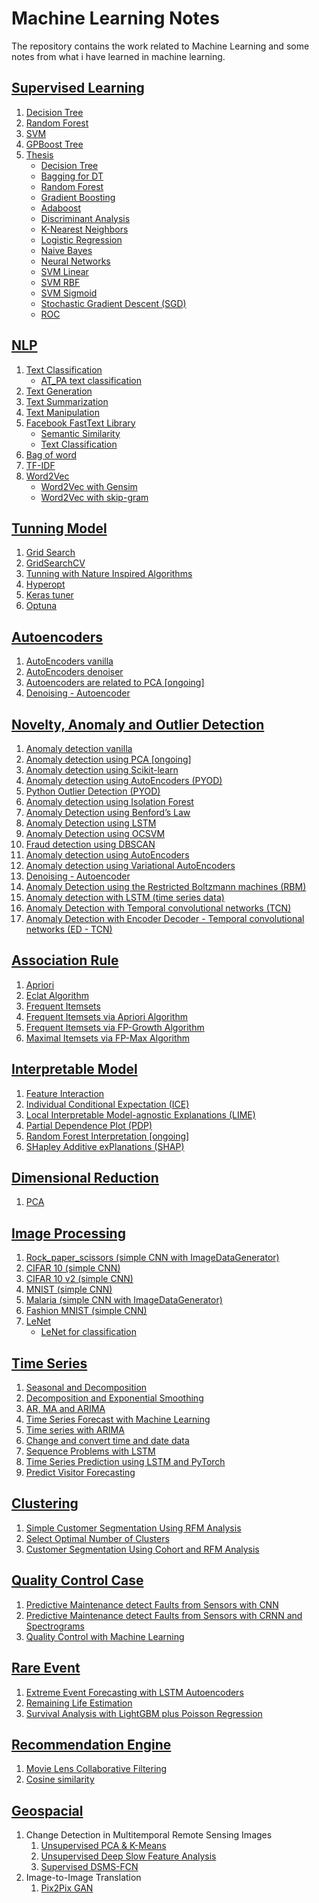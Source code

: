 # Machine Learning Notes

The repository contains the work related to Machine Learning and some notes from what i have learned in machine learning.

## [Supervised Learning](https://gitlab.com/imanursar/machine-learning-notes/-/tree/master/Supervised%20Learning)
1. [Decision Tree](https://gitlab.com/imanursar/machine-learning-notes/-/tree/master/Supervised%20Learning/Decision%20Tree)
2. [Random Forest](https://gitlab.com/imanursar/machine-learning-notes/-/tree/master/Supervised%20Learning/Random%20Forest)
3. [SVM](https://gitlab.com/imanursar/machine-learning-notes/-/tree/master/Supervised%20Learning/SVM)
4. [GPBoost Tree](https://gitlab.com/imanursar/machine-learning-notes/-/tree/master/Supervised%20Learning/GPBoost)
5. [Thesis](https://gitlab.com/imanursar/machine-learning-notes/-/tree/master/Supervised%20Learning/thesis)
    - [Decision Tree](https://gitlab.com/imanursar/machine-learning-notes/-/tree/master/Supervised%20Learning/thesis/Decision%20Tree)
    - [Bagging for DT](https://gitlab.com/imanursar/machine-learning-notes/-/tree/master/Supervised%20Learning/thesis/Bagging%20for%20DT)
    - [Random Forest](https://gitlab.com/imanursar/machine-learning-notes/-/tree/master/Supervised%20Learning/thesis/Random%20Forest)
    - [Gradient Boosting](https://gitlab.com/imanursar/machine-learning-notes/-/tree/master/Supervised%20Learning/thesis/Gradient%20Boosting)
    - [Adaboost](https://gitlab.com/imanursar/machine-learning-notes/-/tree/master/Supervised%20Learning/thesis/Adaboost)
    - [Discriminant Analysis](https://gitlab.com/imanursar/machine-learning-notes/-/tree/master/Supervised%20Learning/thesis/Discriminant%20Analysis)
    - [K-Nearest Neighbors](https://gitlab.com/imanursar/machine-learning-notes/-/tree/master/Supervised%20Learning/thesis/K-Nearest%20Neighbors)
    - [Logistic Regression](https://gitlab.com/imanursar/machine-learning-notes/-/tree/master/Supervised%20Learning/thesis/Logistic%20Regression)
    - [Naive Bayes](https://gitlab.com/imanursar/machine-learning-notes/-/tree/master/Supervised%20Learning/thesis/Naive%20Bayes)
    - [Neural Networks](https://gitlab.com/imanursar/machine-learning-notes/-/tree/master/Supervised%20Learning/thesis/Neural%20Networks)
    - [SVM Linear](https://gitlab.com/imanursar/machine-learning-notes/-/tree/master/Supervised%20Learning/thesis/SVM%20Linear)
    - [SVM RBF](https://gitlab.com/imanursar/machine-learning-notes/-/tree/master/Supervised%20Learning/thesis/SVM%20RBF)
    - [SVM Sigmoid](https://gitlab.com/imanursar/machine-learning-notes/-/tree/master/Supervised%20Learning/thesis/SVM%20Sigmoid)
    - [Stochastic Gradient Descent (SGD)](https://gitlab.com/imanursar/machine-learning-notes/-/tree/master/Supervised%20Learning/thesis/Stochastic%20Gradient%20Descent%20(SGD))
    - [ROC](https://gitlab.com/imanursar/machine-learning-notes/-/tree/master/Supervised%20Learning/thesis/ROC)
        

## [NLP](https://gitlab.com/imanursar/machine-learning-notes/-/tree/master/NLP/)
1. [Text Classification](https://gitlab.com/imanursar/machine-learning-notes/-/tree/master/NLP/text_classification)
    - [AT_PA text classification](https://gitlab.com/imanursar/machine-learning-notes/-/tree/master/NLP/text_classification/AT_PA_text_classification)
2. [Text Generation](https://gitlab.com/imanursar/machine-learning-notes/-/tree/master/NLP/text_generation)
3. [Text Summarization](https://gitlab.com/imanursar/machine-learning-notes/-/tree/master/NLP/text_summarization)
4. [Text Manipulation](https://gitlab.com/imanursar/machine-learning-notes/-/tree/master/NLP/text_manipulation)
5. [Facebook FastText Library](https://gitlab.com/imanursar/machine-learning-notes/-/tree/master/NLP/Facebook%20FastText%20Library)
    - [Semantic Similarity](https://gitlab.com/imanursar/machine-learning-notes/-/blob/master/NLP/Facebook%20FastText%20Library/Facebook%20FastText%20Library%20(Semantic%20Similarity).ipynb)
    - [Text Classification](https://gitlab.com/imanursar/machine-learning-notes/-/blob/master/NLP/Facebook%20FastText%20Library/Facebook%20FastText%20Library%20(Text%20Classification).ipynb)
6. [Bag of word](https://gitlab.com/imanursar/machine-learning-notes/-/blob/master/NLP/Bag%20of%20Words%20Model.ipynb)
7. [TF-IDF](https://gitlab.com/imanursar/machine-learning-notes/-/blob/master/NLP/TF-IDF%20Model.ipynb)
8. [Word2Vec](https://gitlab.com/imanursar/machine-learning-notes/-/tree/master/NLP/word2vec)
    - [Word2Vec with Gensim](https://gitlab.com/imanursar/machine-learning-notes/-/blob/master/NLP/word2vec/Word2Vec%20with%20Gensim%20Library.ipynb)
    - [Word2Vec with skip-gram](https://gitlab.com/imanursar/machine-learning-notes/-/blob/master/NLP/word2vec/Word2vec%20-%20skip-gram%20algorithm.ipynb)

## [Tunning Model](https://gitlab.com/imanursar/machine-learning-notes/-/tree/master/Tunning_model)
1. [Grid Search](https://gitlab.com/imanursar/machine-learning-notes/-/blob/master/Tunning%20model/Grid%20Search%20Optimization%20Algorithm%20in%20Python.ipynb)
2. [GridSearchCV](https://gitlab.com/imanursar/machine-learning-notes/-/blob/master/Tunning%20model/GridSearchCV.ipynb)
3. [Tunning with Nature Inspired Algorithms](https://gitlab.com/imanursar/machine-learning-notes/-/blob/master/Tunning%20model/Nature%20Inspired%20Algorithms%20for%20scikit-learn.ipynb)
4. [Hyperopt](https://gitlab.com/imanursar/machine-learning-notes/-/blob/master/Tunning%20model/Parameter%20Tuning%20with%20Hyperopt.ipynb)
5. [Keras tuner](https://gitlab.com/imanursar/machine-learning-notes/-/blob/master/Tunning%20model/keras%20tuner%20hiplot.ipynb)
6. [Optuna](https://gitlab.com/imanursar/machine-learning-notes/-/blob/master/Tunning%20model/Efficient%20Hyperparameter%20Optimization%20Using%20Optuna.ipynb)

## [Autoencoders](https://gitlab.com/imanursar/machine-learning-notes/-/tree/master/AutoEncoders)
1. [AutoEncoders vanilla](https://gitlab.com/imanursar/machine-learning-notes/-/blob/master/AutoEncoders/Autoencoders.ipynb)
2. [AutoEncoders denoiser](https://gitlab.com/imanursar/machine-learning-notes/-/blob/master/AutoEncoders/Autoencoders%20on%20Image%20Data%20noise%20removal.ipynb)
3. [Autoencoders are related to PCA [ongoing]](https://gitlab.com/imanursar/machine-learning-notes/-/blob/master/AutoEncoders/Autoencoders%20are%20directly%20related%20to%20Principal%20Component%20Analysis%20(PCA)%20%5BONGOING_difference_result%5D.ipynb)
4. [Denoising - Autoencoder](https://gitlab.com/imanursar/machine-learning-notes/-/blob/master/AutoEncoders/Denoising%20-%20Autoencoder.ipynb)

## [Novelty, Anomaly and Outlier Detection](https://gitlab.com/imanursar/machine-learning-notes/-/tree/master/Novelty,%20Anomaly%20and%20Outlier%20Detection)
1.  [Anomaly detection vanilla](https://gitlab.com/imanursar/machine-learning-notes/-/blob/master/Novelty%20and%20Outlier%20Detection/Anomaly%20Detection.ipynb)
2.  [Anomaly detection using PCA [ongoing]](https://gitlab.com/imanursar/machine-learning-notes/-/blob/master/Novelty%20and%20Outlier%20Detection/Anomaly%20Detection%20%20with%20PCA.ipynb)
3.  [Anomaly detection using Scikit-learn](https://gitlab.com/imanursar/machine-learning-notes/-/blob/master/Novelty%20and%20Outlier%20Detection/outlier%20and%20novelty%20detection.ipynb)
4.  [Anomaly detection using AutoEncoders (PYOD)](https://gitlab.com/imanursar/machine-learning-notes/-/blob/master/Novelty,%20Anomaly%20and%20Outlier%20Detection/Anomaly%20Detection%20with%20Autoencoders%20(PYOD).ipynb)
5.  [Python Outlier Detection (PYOD)](https://gitlab.com/imanursar/machine-learning-notes/-/blob/master/Novelty%20and%20Outlier%20Detection/The%20Python%20Outlier%20Detection%20(PyOD).ipynb)
6.  [Anomaly detection using Isolation Forest](https://gitlab.com/imanursar/machine-learning-notes/-/blob/master/Novelty%20and%20Outlier%20Detection/Anomaly%20detection%20with%20isolation%20forest.ipynb)
7.  [Anomaly Detection using Benford’s Law](https://gitlab.com/imanursar/machine-learning-notes/-/blob/master/Novelty%20and%20Outlier%20Detection/Anomaly%20Detection%20with%20Benford%E2%80%99s%20Law.ipynb)
8.  [Anomaly Detection using LSTM](https://gitlab.com/imanursar/machine-learning-notes/-/blob/master/Novelty%20and%20Outlier%20Detection/Anomaly%20Detection%20with%20LSTM.ipynb)
9.  [Anomaly Detection using OCSVM](https://gitlab.com/imanursar/machine-learning-notes/-/blob/master/Novelty%20and%20Outlier%20Detection/Anomaly%20detection%20with%20OCSVM.ipynb)
10. [Fraud detection using DBSCAN](https://gitlab.com/imanursar/machine-learning-notes/-/blob/master/Novelty%20and%20Outlier%20Detection/Fraud%20detection%20with%20DBSCAN%20%E2%80%94%20a%20density-based%20unsupervised%20algorithm.ipynb)
11. [Anomaly detection using AutoEncoders](https://gitlab.com/imanursar/machine-learning-notes/-/blob/master/Novelty,%20Anomaly%20and%20Outlier%20Detection/Anomaly%20Detection%20with%20autoencoder.ipynb)
12. [Anomaly detection using Variational AutoEncoders](https://gitlab.com/imanursar/machine-learning-notes/-/blob/master/Novelty,%20Anomaly%20and%20Outlier%20Detection/Anomaly%20Detection%20with%20Variational%20Autoencoder.ipynb)
13. [Denoising - Autoencoder](https://gitlab.com/imanursar/machine-learning-notes/-/blob/master/Novelty,%20Anomaly%20and%20Outlier%20Detection/Denoising%20-%20Autoencoder.ipynb)
14. [Anomaly Detection using the Restricted Boltzmann machines (RBM)](https://gitlab.com/imanursar/machine-learning-notes/-/blob/master/Novelty,%20Anomaly%20and%20Outlier%20Detection/Anomaly%20Detection%20with%20the%20Restricted%20Boltzmann%20machines%20(RBM).ipynb)
15. [Anomaly detection with LSTM (time series data)](https://gitlab.com/imanursar/machine-learning-notes/-/blob/master/Novelty,%20Anomaly%20and%20Outlier%20Detection/Anomaly%20detection%20with%20LSTM%20(time%20series%20data).ipynb)
16. [Anomaly Detection with Temporal convolutional networks (TCN)](https://gitlab.com/imanursar/machine-learning-notes/-/blob/master/Novelty,%20Anomaly%20and%20Outlier%20Detection/Anomaly%20Detection%20with%20Temporal%20convolutional%20networks%20(TCN).ipynb)
17. [Anomaly Detection with Encoder Decoder - Temporal convolutional networks (ED - TCN)](https://gitlab.com/imanursar/machine-learning-notes/-/blob/master/Novelty,%20Anomaly%20and%20Outlier%20Detection/Anomaly%20Detection%20with%20Encoder%20Decoder%20-%20Temporal%20convolutional%20networks%20(ED%20-%20TCN).ipynb)

## [Association Rule](https://gitlab.com/imanursar/machine-learning-notes/-/tree/master/Association%20Rule)
1. [Apriori](https://gitlab.com/imanursar/machine-learning-notes/-/blob/master/Association%20Rule/Association%20Rule(Apriori)%20.ipynb)
2. [Eclat Algorithm](https://gitlab.com/imanursar/machine-learning-notes/-/blob/master/Association%20Rule/Association%20Rule(Eclat%20Algorithms)%20.ipynb)
3. [Frequent Itemsets](https://gitlab.com/imanursar/machine-learning-notes/-/blob/master/Association%20Rule/Association%20Rules%20Generation%20from%20Frequent%20Itemsets.ipynb)
4. [Frequent Itemsets via Apriori Algorithm](https://gitlab.com/imanursar/machine-learning-notes/-/blob/master/Association%20Rule/Frequent%20Itemsets%20via%20Apriori%20Algorithm.ipynb)
5. [Frequent Itemsets via FP-Growth Algorithm](https://gitlab.com/imanursar/machine-learning-notes/-/blob/master/Association%20Rule/Frequent%20Itemsets%20via%20the%20FP-Growth%20Algorithm.ipynb)
6. [Maximal Itemsets via FP-Max Algorithm](https://gitlab.com/imanursar/machine-learning-notes/-/blob/master/Association%20Rule/Maximal%20Itemsets%20via%20the%20FP-Max%20Algorithm.ipynb)

## [Interpretable Model](https://gitlab.com/imanursar/machine-learning-notes/-/tree/master/Interpretable%20model)
1. [Feature Interaction](https://gitlab.com/imanursar/machine-learning-notes/-/blob/master/Interpretable%20model/Feature%20Interaction.ipynb)
2. [Individual Conditional Expectation (ICE)](https://gitlab.com/imanursar/machine-learning-notes/-/blob/master/Interpretable%20model/Individual%20Conditional%20Expectation%20(ICE).ipynb)
3. [Local Interpretable Model-agnostic Explanations (LIME)](https://gitlab.com/imanursar/machine-learning-notes/-/blob/master/Interpretable%20model/Local%20Interpretable%20Model-agnostic%20Explanations%20(LIME).ipynb)
4. [Partial Dependence Plot (PDP)](https://gitlab.com/imanursar/machine-learning-notes/-/blob/master/Interpretable%20model/Partial%20Dependence%20Plot%20(PDP).ipynb)
5. [Random Forest Interpretation [ongoing]](https://gitlab.com/imanursar/machine-learning-notes/-/blob/master/Interpretable%20model/Random%20forest%20interpretation%20%5Bongoing%5D.ipynb)
6. [SHapley Additive exPlanations (SHAP)](https://gitlab.com/imanursar/machine-learning-notes/-/blob/master/Interpretable%20model/SHapley%20Additive%20exPlanations%20(SHAP).ipynb)

## [Dimensional Reduction](https://gitlab.com/imanursar/machine-learning-notes/-/tree/master/Dimensional%20reduction)
1. [PCA](https://gitlab.com/imanursar/machine-learning-notes/-/tree/master/Dimension%20reduction/PCA)

## [Image Processing](https://gitlab.com/imanursar/machine-learning-notes/-/tree/master/Image%20Processing%20(CNN))
1. [Rock_paper_scissors (simple CNN with ImageDataGenerator)](https://gitlab.com/imanursar/machine-learning-notes/-/blob/master/Image%20Processing%20(CNN)/image_Classifier(rock_paper_scissors).ipynb)
2. [CIFAR 10 (simple CNN)](https://gitlab.com/imanursar/machine-learning-notes/-/blob/master/Image%20Processing%20(CNN)/Keras_CNN_CIFAR10.ipynb)
3. [CIFAR 10 v2 (simple CNN)](https://gitlab.com/imanursar/machine-learning-notes/-/blob/master/Image%20Processing%20(CNN)/Keras_CNN_CIFAR10%20v2.ipynb)
4. [MNIST (simple CNN)](https://gitlab.com/imanursar/machine-learning-notes/-/blob/master/Image%20Processing%20(CNN)/Keras_CNN_MNIST.ipynb)
5. [Malaria (simple CNN with ImageDataGenerator)](https://gitlab.com/imanursar/machine-learning-notes/-/blob/master/Image%20Processing%20(CNN)/Custom_Images_Malaria.ipynb)
6. [Fashion MNIST (simple CNN)](https://gitlab.com/imanursar/machine-learning-notes/-/blob/master/Image%20Processing%20(CNN)/Keras_CNN_Fashion_MNIST.ipynb)
7. [LeNet](https://gitlab.com/imanursar/machine-learning-notes/-/tree/master/Image%20Processing%20(CNN)/LeNet)
    - [LeNet for classification](https://gitlab.com/imanursar/machine-learning-notes/-/blob/master/Image%20Processing%20(CNN)/LeNet/LeNet_in_CNN.ipynb)

## [Time Series](https://gitlab.com/imanursar/machine-learning-notes/-/tree/master/Time%20series)
1. [Seasonal and Decomposition](https://gitlab.com/imanursar/machine-learning-notes/-/tree/master/Time%20series/Seasonal%20and%20decomposition)
2. [Decomposition and Exponential Smoothing](https://gitlab.com/imanursar/machine-learning-notes/-/tree/master/Time%20series/Decomposition%20and%20Exponential%20Smoothing)
3. [AR, MA and ARIMA](https://gitlab.com/imanursar/machine-learning-notes/-/tree/master/Time%20series/AR%2C%20MA%2C%20ARIMA)
4. [Time Series Forecast with Machine Learning](https://gitlab.com/imanursar/machine-learning-notes/-/tree/master/Time%20series/Time%20series%20forecast)
5. [Time series with ARIMA](https://gitlab.com/imanursar/machine-learning-notes/-/blob/master/Time%20series/Build%20High%20Performance%20Time%20Series%20Models%20using%20Auto%20ARIMA%20in%20Python.ipynb)
6. [Change and convert time and date data](https://gitlab.com/imanursar/machine-learning-notes/-/blob/master/Time%20series/Get%20the%20Current%20Date%20and%20Time.ipynb)
7. [Sequence Problems with LSTM](https://gitlab.com/imanursar/machine-learning-notes/-/blob/master/Time%20series/Solving%20Sequence%20Problems%20with%20LSTM%20in%20Keras.ipynb)
8. [Time Series Prediction using LSTM and PyTorch](https://gitlab.com/imanursar/machine-learning-notes/-/blob/master/Time%20series/Time%20Series%20Prediction%20using%20LSTM%20with%20PyTorch%20in%20Python%20.ipynb)
9. [Predict Visitor Forecasting](https://gitlab.com/imanursar/machine-learning-notes/-/blob/master/Time%20series/Visitor%20Forecasting.ipynb)

## [Clustering](https://gitlab.com/imanursar/machine-learning-notes/-/tree/master/Clustering)
1. [Simple Customer Segmentation Using RFM Analysis](https://gitlab.com/imanursar/machine-learning-notes/-/blob/master/Clustering/Simple%20Customer%20Segmentation%20Using%20RFM%20Analysis.ipynb)
2. [Select Optimal Number of Clusters](https://gitlab.com/imanursar/machine-learning-notes/-/blob/master/Clustering/optimal%20number%20of%20clusters%20in%20Python.ipynb)
3. [Customer Segmentation Using Cohort and RFM Analysis](https://gitlab.com/imanursar/machine-learning-notes/-/blob/master/Clustering/Customer%20Segmentation%20(cohort,%20RFM).ipynb)

## [Quality Control Case](https://gitlab.com/imanursar/machine-learning-notes/-/tree/master/Quality%20Control%20Case)
1. [Predictive Maintenance detect Faults from Sensors with CNN](https://gitlab.com/imanursar/machine-learning-notes/-/blob/master/Quality%20Control%20Case/Predictive%20Maintenance%20detect%20Faults%20from%20Sensors%20with%20CNN.ipynb)
2. [Predictive Maintenance detect Faults from Sensors with CRNN and Spectrograms](https://gitlab.com/imanursar/machine-learning-notes/-/blob/master/Quality%20Control%20Case/Predictive%20Maintenance%20detect%20Faults%20from%20Sensors%20with%20CRNN%20and%20Spectrograms.ipynb)
3. [Quality Control with Machine Learning](https://gitlab.com/imanursar/machine-learning-notes/-/blob/master/Quality%20Control%20Case/Quality%20Control%20with%20Machine%20Learning.ipynb)

## [Rare Event](https://gitlab.com/imanursar/machine-learning-notes/-/tree/master/Rare%20Event)
1. [Extreme Event Forecasting with LSTM Autoencoders](https://gitlab.com/imanursar/machine-learning-notes/-/blob/master/Rare%20Event/Extreme%20Event%20Forecasting%20with%20LSTM%20Autoencoders.ipynb)
2. [Remaining Life Estimation](https://gitlab.com/imanursar/machine-learning-notes/-/blob/master/Rare%20Event/Remaining%20Life%20Estimation.ipynb)
3. [Survival Analysis with LightGBM plus Poisson Regression](https://gitlab.com/imanursar/machine-learning-notes/-/blob/master/Rare%20Event/Survival%20Analysis%20with%20LightGBM%20plus%20Poisson%20Regression.ipynb)

## [Recommendation Engine](https://gitlab.com/imanursar/machine-learning-notes/-/tree/master/Recommendation%20Engine)
1. [Movie Lens Collaborative Filtering](https://gitlab.com/imanursar/machine-learning-notes/-/blob/master/Recommendation%20Engine/Movie%20Lens%20Collaborative%20Filtering.ipynb)
2. [Cosine similarity](https://gitlab.com/imanursar/machine-learning-notes/-/blob/master/Recommendation%20Engine/Cosine%20similarity.ipynb)

## [Geospacial](https://gitlab.com/imanursar/machine-learning-notes/-/tree/master/geospacial)
1. Change Detection in Multitemporal Remote Sensing Images
    1. [Unsupervised PCA & K-Means](https://gitlab.com/imanursar/machine-learning-notes/-/tree/master/geospacial/Unsupervised%20PCA%20&%20K-Means)
    2. [Unsupervised Deep Slow Feature Analysis](https://gitlab.com/imanursar/machine-learning-notes/-/tree/master/geospacial/Unsupervised%20Deep%20Slow%20Feature%20Analysis)
    3. [Supervised DSMS-FCN](https://gitlab.com/imanursar/machine-learning-notes/-/tree/master/geospacial/supervised%20DSMS-FCN)
2. Image-to-Image Translation
    1. [Pix2Pix GAN](https://gitlab.com/imanursar/machine-learning-notes/-/tree/master/geospacial/Pix2pix%20GAN)
